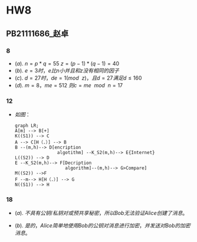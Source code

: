 # HW8
## PB21111686_赵卓
### 8
- $(a).$
  $n=p*q=55$
  $z=(p-1)*(q-1)=40$
- $(b).$
  $e=3时，e比n小并且和z没有相同的因子$
- $(c).$
  $d=27时，de=1(mod\ \ z)，且d=27满足d\le 160$
- $(d).$
  $m=8，me=512$
  $则c=me\ \ mod\ \ n=17$

### 12
- $如图：$
  ```mermaid
  graph LR;
  A[m] --> B[+]
  K((S1)) --> C
  A --> C[H（.）] --> B
  B --(m,h)--> D[encription 
                  algotithm] --K_S2(m,h)--> E{Internet}
  L((S2)) --> D
  E --K_S2(m,h)--> F[Decription
                     algorithm]--(m,h)--> G>Compare]
  M((S2)) -->F
  F --m--> H[H（.）] --> G
  N((S1)) --> H
  ```



### 18
- $(a).$
  $不具有公钥/私钥对或预共享秘密，所以Bob无法验证Alice创建了消息。$

- $(b).$
  $是的，Alice简单地使用Bob的公钥对消息进行加密，并发送对Bob的加密消息。$